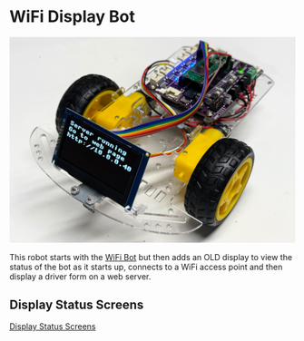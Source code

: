 # WiFi Display Bot

![](./wifi-display-bot.jpg)

This robot starts with the [WiFi Bot](../wifi-bot/index.md) but then adds an OLD display to
view the status of the bot as it starts up, connects to a WiFi access
point and then display a driver form on a web server.

## Display Status Screens

[Display Status Screens](./display-status.md)


